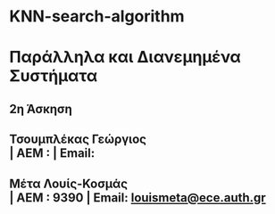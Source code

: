 # KNN-search-algorithm
# **Παράλληλα και Διανεμημένα Συστήματα**  
## **2η Άσκηση**
## Τσουμπλέκας Γεώργιος <br /> | ΑΕΜ :  | Email: 
## Μέτα Λουίς-Κοσμάς <br /> | AEM : 9390 | Email: louismeta@ece.auth.gr  
